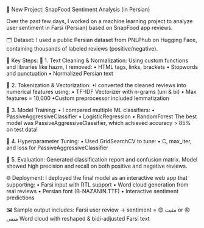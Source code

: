 🚀 New Project: SnapFood Sentiment Analysis (in Persian)

 Over the past few days, I worked on a machine learning project to analyze user sentiment in Farsi (Persian) based on SnapFood app reviews.

🗂 Dataset:
 I used a public Persian dataset from PNLPhub on Hugging Face, containing thousands of labeled reviews (positive/negative).

🔧 Key Steps:
📌 1. Text Cleaning & Normalization:
 Using custom functions and libraries like hazm, I removed:
• HTML tags, links, brackets
• Stopwords and punctuation
• Normalized Persian text

📌 2. Tokenization & Vectorization:
 •I converted the cleaned reviews into numerical features using:
• TF-IDF Vectorizer with n-grams (uni & bi)
• Max features = 10,000
•Custom preprocessor included lemmatization

📌 3. Model Training:
• I compared multiple ML classifiers:
• PassiveAggressiveClassifier
• LogisticRegression
• RandomForest
The best model was PassiveAggressiveClassifier, which achieved accuracy > 85% on test data!

📌 4. Hyperparameter Tuning:
• Used GridSearchCV to tune:
• C, max_iter, and loss for PassiveAggressiveClassifier

📌 5. Evaluation:
 Generated classification report and confusion matrix. Model showed high precision and recall on both positive and negative reviews.

🌐 Deployment:
 I deployed the final model as an interactive web app that supporting:
• Farsi input with RTL support
• Word cloud generation from real reviews
• Persian font (B-NAZANIN.TTF)
• Interactive sentiment predictions

🖼 Sample output includes:
Farsi user review → sentiment = 😊 مثبت or 😠 منفی
Word cloud with reshaped & bidi-adjusted Farsi text
